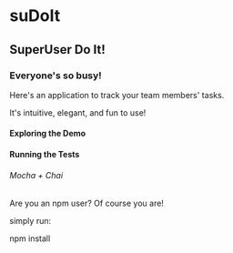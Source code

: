 # suDoIt

## SuperUser Do It!


### Everyone's so busy! 

Here's an application to track your team members' tasks.  

It's intuitive, elegant, and fun to use!




#### Exploring the Demo



#### Running the Tests

###### Mocha + Chai

Are you an npm user? Of course you are!

simply run:

npm install